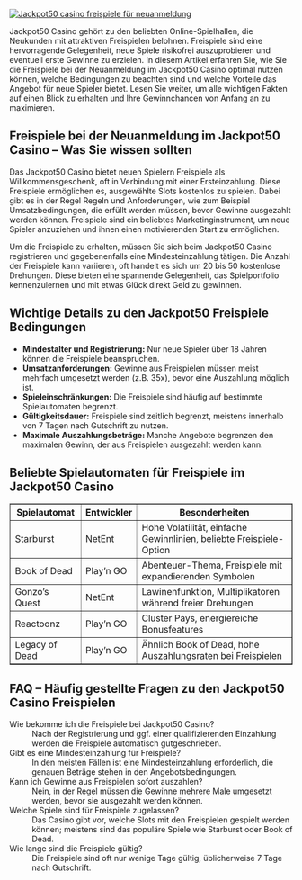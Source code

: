 [![Jackpot50 casino freispiele für neuanmeldung](https://123-caf.pages.dev/gitsignup.png)](https://vrmoo.ru/Bt82HjjY)

<p>Jackpot50 Casino gehört zu den beliebten Online-Spielhallen, die Neukunden mit attraktiven Freispielen belohnen. Freispiele sind eine hervorragende Gelegenheit, neue Spiele risikofrei auszuprobieren und eventuell erste Gewinne zu erzielen. In diesem Artikel erfahren Sie, wie Sie die Freispiele bei der Neuanmeldung im Jackpot50 Casino optimal nutzen können, welche Bedingungen zu beachten sind und welche Vorteile das Angebot für neue Spieler bietet. Lesen Sie weiter, um alle wichtigen Fakten auf einen Blick zu erhalten und Ihre Gewinnchancen von Anfang an zu maximieren.</p>  <h2>Freispiele bei der Neuanmeldung im Jackpot50 Casino – Was Sie wissen sollten</h2> <p>Das Jackpot50 Casino bietet neuen Spielern Freispiele als Willkommensgeschenk, oft in Verbindung mit einer Ersteinzahlung. Diese Freispiele ermöglichen es, ausgewählte Slots kostenlos zu spielen. Dabei gibt es in der Regel Regeln und Anforderungen, wie zum Beispiel Umsatzbedingungen, die erfüllt werden müssen, bevor Gewinne ausgezahlt werden können. Freispiele sind ein beliebtes Marketinginstrument, um neue Spieler anzuziehen und ihnen einen motivierenden Start zu ermöglichen.</p> <p>Um die Freispiele zu erhalten, müssen Sie sich beim Jackpot50 Casino registrieren und gegebenenfalls eine Mindesteinzahlung tätigen. Die Anzahl der Freispiele kann variieren, oft handelt es sich um 20 bis 50 kostenlose Drehungen. Diese bieten eine spannende Gelegenheit, das Spielportfolio kennenzulernen und mit etwas Glück direkt Geld zu gewinnen.</p>  <h2>Wichtige Details zu den Jackpot50 Freispiele Bedingungen</h2> <ul>   <li><strong>Mindestalter und Registrierung:</strong> Nur neue Spieler über 18 Jahren können die Freispiele beanspruchen.</li>   <li><strong>Umsatzanforderungen:</strong> Gewinne aus Freispielen müssen meist mehrfach umgesetzt werden (z.B. 35x), bevor eine Auszahlung möglich ist.</li>   <li><strong>Spieleinschränkungen:</strong> Die Freispiele sind häufig auf bestimmte Spielautomaten begrenzt.</li>   <li><strong>Gültigkeitsdauer:</strong> Freispiele sind zeitlich begrenzt, meistens innerhalb von 7 Tagen nach Gutschrift zu nutzen.</li>   <li><strong>Maximale Auszahlungsbeträge:</strong> Manche Angebote begrenzen den maximalen Gewinn, der aus Freispielen ausgezahlt werden kann.</li> </ul>  <h2>Beliebte Spielautomaten für Freispiele im Jackpot50 Casino</h2> <table border="1" cellpadding="5" cellspacing="0">   <thead>     <tr>       <th>Spielautomat</th>       <th>Entwickler</th>       <th>Besonderheiten</th>     </tr>   </thead>   <tbody>     <tr>       <td>Starburst</td>       <td>NetEnt</td>       <td>Hohe Volatilität, einfache Gewinnlinien, beliebte Freispiele-Option</td>     </tr>     <tr>       <td>Book of Dead</td>       <td>Play’n GO</td>       <td>Abenteuer-Thema, Freispiele mit expandierenden Symbolen</td>     </tr>     <tr>       <td>Gonzo’s Quest</td>       <td>NetEnt</td>       <td>Lawinenfunktion, Multiplikatoren während freier Drehungen</td>     </tr>     <tr>       <td>Reactoonz</td>       <td>Play’n GO</td>       <td>Cluster Pays, energiereiche Bonusfeatures</td>     </tr>     <tr>       <td>Legacy of Dead</td>       <td>Play’n GO</td>       <td>Ähnlich Book of Dead, hohe Auszahlungsraten bei Freispielen</td>     </tr>   </tbody> </table>  <h2>FAQ – Häufig gestellte Fragen zu den Jackpot50 Casino Freispielen</h2> <dl>   <dt>Wie bekomme ich die Freispiele bei Jackpot50 Casino?</dt>   <dd>Nach der Registrierung und ggf. einer qualifizierenden Einzahlung werden die Freispiele automatisch gutgeschrieben.</dd>    <dt>Gibt es eine Mindesteinzahlung für Freispiele?</dt>   <dd>In den meisten Fällen ist eine Mindesteinzahlung erforderlich, die genauen Beträge stehen in den Angebotsbedingungen.</dd>    <dt>Kann ich Gewinne aus Freispielen sofort auszahlen?</dt>   <dd>Nein, in der Regel müssen die Gewinne mehrere Male umgesetzt werden, bevor sie ausgezahlt werden können.</dd>    <dt>Welche Spiele sind für Freispiele zugelassen?</dt>   <dd>Das Casino gibt vor, welche Slots mit den Freispielen gespielt werden können; meistens sind das populäre Spiele wie Starburst oder Book of Dead.</dd>    <dt>Wie lange sind die Freispiele gültig?</dt>   <dd>Die Freispiele sind oft nur wenige Tage gültig, üblicherweise 7 Tage nach Gutschrift.</dd> </dl>